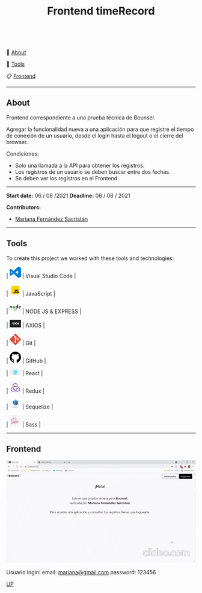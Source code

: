 <a name="top"></a>


<h1 align="center" >Frontend timeRecord</h1>


<br/>
<br/>
<br/>


:speech_balloon: [About](#id1)   

:hammer: [Tools](#id2)

:clipboard: [Frontend](#id3)


---

<a name="id1"></a>
## **About**

Frontend correspondiente a una prueba técnica de Bounsel.

Agregar la funcionalidad nueva a una aplicación para que registre el tiempo de conexión de un usuario, desde el login hasta el logout o el cierre del browser.

Condiciones:

* Solo una llamada a la API para obtener los registros.
* Los registros de un usuario se deben buscar entre dos fechas.
* Se deben ver los registros en el Frontend.

---

**Start date:** 06 / 08 /2021
**Deadline:** 08 / 08 / 2021

**Contributors:**
* [Mariana Fernández Sacristán](https://github.com/mlfernandez)

---

<a name="id2"></a>

## **Tools**

To create this project we worked with these tools and technologies:

| <img src="src/images/logovisual.png" alt="Visual" width="30"/> | Visual Studio Code |

| <img src="src/images/javascript2.png" alt="JavaScript" width="30"/> | JavaScript | 

| <img src="src/images/nodejs.png" alt="HTML5" width="30"/> | NODE JS & EXPRESS |

| <img src="src/images/axios.png" alt="AXIOS" width="30"/> | AXIOS | 

| <img src="src/images/git.png" alt="Git" width="30"/> | Git |

| <img src="src/images/github2.png" alt="GitHub" width="30"/> | GitHub | 

| <img src="src/images/react.png" alt="GitHub" width="30"/> | React | 

| <img src="src/images/redux.jpg" alt="GitHub" width="30"/> | Redux | 

| <img src="src/images/sequelize.png" alt="GitHub" width="30"/> | Sequelize | 

| <img src="src/images/sass.png" alt="GitHub" width="30"/> | Sass | 



<a name="id3"></a>
***
## **Frontend**
   
<img src="src/images/timeRecordVideo.gif" alt="video"/>

Usuario login:
email: mariana@gmail.com
password: 123456





[UP](#top)